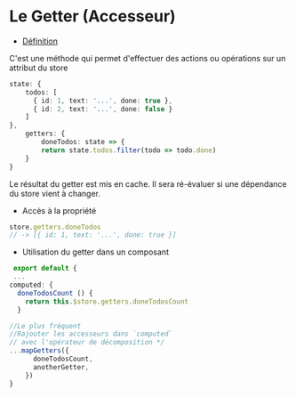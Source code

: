 
# Le Getter (Accesseur)
<div class="grid grid-cols-2 gap-4">
<div>

* <u>Définition</u>
<p class="text-sm">
C'est une méthode qui permet d'effectuer des actions ou opérations sur un attribut du store
</p>

```ts
state: {
    todos: [
      { id: 1, text: '...', done: true },
      { id: 2, text: '...', done: false }
    ]
},
    getters: {
        doneTodos: state => {
        return state.todos.filter(todo => todo.done)
    }
}
```

<p class="text-sm">
Le résultat du getter est mis en cache. Il sera ré-évaluer si une dépendance du store vient à changer.
</p>

</div>
<div>


* Accès à la propriété

```ts
store.getters.doneTodos 
// -> [{ id: 1, text: '...', done: true }]
```

* Utilisation du getter dans un composant

```ts
 export default {
 ...
computed: {
  doneTodosCount () {
    return this.$store.getters.doneTodosCount
  }

//Le plus fréquent 
//Rajouter les accesseurs dans `computed`
// avec l'opérateur de décomposition */
...mapGetters({
      doneTodosCount,
      anotherGetter,
    })
}
```
</div>
</div>